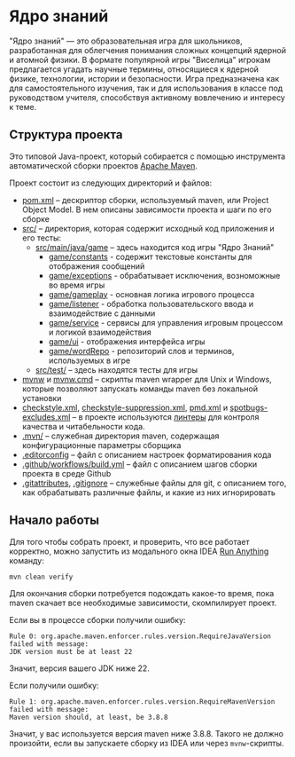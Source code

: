 # Ядро знаний

"Ядро знаний" — это образовательная игра для школьников, разработанная для облегчения понимания
сложных концепций ядерной и атомной физики. В формате популярной игры "Виселица" игрокам 
предлагается угадать научные термины, относящиеся к ядерной физике, технологии, истории 
и безопасности. Игра предназначена как для самостоятельного изучения, так и для использования
в классе под руководством учителя, способствуя активному вовлечению и интересу к теме.



## Структура проекта

Это типовой Java-проект, который собирается с помощью инструмента автоматической
сборки проектов [Apache Maven](https://maven.apache.org/).

Проект состоит из следующих директорий и файлов:

- [pom.xml](./pom.xml) – дескриптор сборки, используемый maven, или Project
  Object Model. В нем описаны зависимости проекта и шаги по его сборке
- [src/](./src) – директория, которая содержит исходный код приложения и его
  тесты:
  - [src/main/java/game](./src/main/java/game) – здесь находится код игры "Ядро Знаний"
      - [game/constants](./game/constants) - cодержит текстовые константы для отображения сообщений
      - [game/exceptions](./game/exceptions) - обрабатывает исключения, возноможные во время игры
      - [game/gameplay](./game/gameplay) - основная логика игрового процесса
      - [game/listener](./game/listener) - обработка пользовательского ввода и взаимодействие с данными
      - [game/service](./game/service) - cервисы для управления игровым процессом и логикой взаимодействия
      - [game/ui](./game/ui) - отображения интерфейса игры
      - [game/wordRepo](./game/wordRepo) - репозиторий слов и терминов, используемых в игре
  - [src/test/](./src/test) – здесь находятся тесты для игры
- [mvnw](./mvnw) и [mvnw.cmd](./mvnw.cmd) – скрипты maven wrapper для Unix и
  Windows, которые позволяют запускать команды maven без локальной установки
- [checkstyle.xml](checkstyle.xml),
  [checkstyle-suppression.xml](checkstyle-suppression.xml), [pmd.xml](pmd.xml) и
  [spotbugs-excludes.xml](spotbugs-excludes.xml) – в проекте используются
  [линтеры](https://en.wikipedia.org/wiki/Lint_%28software%29) для контроля
  качества и читабельности кода.
- [.mvn/](./.mvn) – служебная директория maven, содержащая конфигурационные
  параметры сборщика
- [.editorconfig](.editorconfig) – файл с описанием настроек форматирования кода
- [.github/workflows/build.yml](.github/workflows/build.yml) – файл с описанием
  шагов сборки проекта в среде Github
- [.gitattributes](.gitattributes), [.gitignore](.gitignore) – служебные файлы
  для git, с описанием того, как обрабатывать различные файлы, и какие из них
  игнорировать

## Начало работы

Для того чтобы собрать проект, и проверить, что все работает корректно, можно
запустить из модального окна IDEA
[Run Anything](https://www.jetbrains.com/help/idea/running-anything.html)
команду:

```shell
mvn clean verify
```

Для окончания сборки потребуется подождать какое-то время, пока maven скачает
все необходимые зависимости, скомпилирует проект.

Если вы в процессе сборки получили ошибку:

```shell
Rule 0: org.apache.maven.enforcer.rules.version.RequireJavaVersion failed with message:
JDK version must be at least 22
```

Значит, версия вашего JDK ниже 22.

Если получили ошибку:

```shell
Rule 1: org.apache.maven.enforcer.rules.version.RequireMavenVersion failed with message:
Maven version should, at least, be 3.8.8
```

Значит, у вас используется версия maven ниже 3.8.8. Такого не должно произойти,
если вы запускаете сборку из IDEA или через `mvnw`-скрипты.
